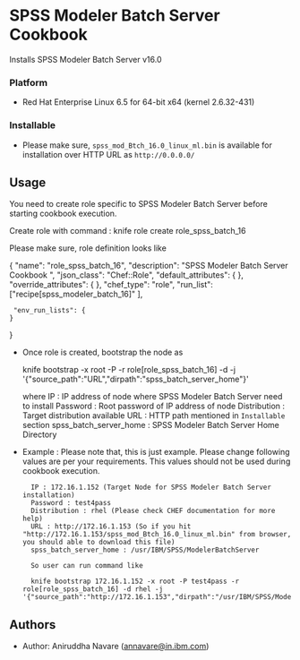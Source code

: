SPSS Modeler Batch Server Cookbook
=============================
Installs SPSS Modeler Batch Server v16.0 


### Platform
- Red Hat Enterprise Linux 6.5 for 64-bit x64 (kernel 2.6.32-431)


### Installable 
- Please make sure, `spss_mod_Btch_16.0_linux_ml.bin` is available for installation over HTTP URL as `http://0.0.0.0/`


Usage
-----
You need to create role specific to SPSS Modeler Batch Server before starting cookbook execution.

Create role with command :  knife role create role_spss_batch_16

Please make sure, role definition looks like

 {
	"name": "role_spss_batch_16",
  	"description": "SPSS Modeler Batch Server Cookbook ",
  	"json_class": "Chef::Role",
  	"default_attributes": {
  	},
  	"override_attributes": {
  	},
  	"chef_type": "role",
  	"run_list": ["recipe[spss_modeler_batch_16]"
  	],

  	 "env_run_lists": {
  	}
 }


	 
-  Once role is created, bootstrap the node as

	knife bootstrap <IP> -x root -P <password> -r role[role_spss_batch_16] -d <distribution>  -j '{"source_path":"URL","dirpath":"spss_batch_server_home"}'
	
	where
		IP : IP address of node where SPSS Modeler Batch Server need to install
		Password : Root password of IP address of node
		Distribution : Target distribution available
		URL : HTTP path mentioned in `Installable` section
		spss_batch_server_home : SPSS Modeler Batch Server Home Directory
		
		
		
- Example : Please note that, this is just example. Please change following values are per your requirements. This values should not be used during cookbook execution.

		IP : 172.16.1.152 (Target Node for SPSS Modeler Batch Server installation)
		Password : test4pass
		Distribution : rhel (Please check CHEF documentation for more help)
		URL : http://172.16.1.153 (So if you hit "http://172.16.1.153/spss_mod_Btch_16.0_linux_ml.bin" from browser, you should able to download this file)
		spss_batch_server_home : /usr/IBM/SPSS/ModelerBatchServer
		
		So user can run command like
		
		knife bootstrap 172.16.1.152 -x root -P test4pass -r role[role_spss_batch_16] -d rhel -j '{"source_path":"http://172.16.1.153","dirpath":"/usr/IBM/SPSS/ModelerBatchServer"}'		
		
	
Authors
-----------------
- Author: Aniruddha Navare (<annavare@in.ibm.com>)
